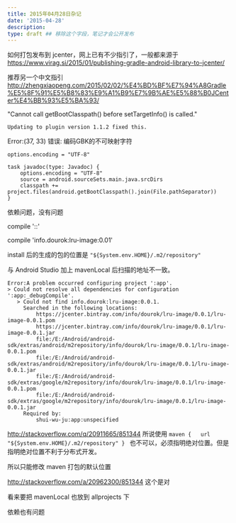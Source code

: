 ```yaml
---
title: 2015年04月28日杂记
date: '2015-04-28'
description:
type: draft ## 移除这个字段，笔记才会公开发布
---
```


如何打包发布到 jcenter，网上已有不少指引了，一般都来源于 https://www.virag.si/2015/01/publishing-gradle-android-library-to-jcenter/

推荐另一个中文指引 http://zhengxiaopeng.com/2015/02/02/%E4%BD%BF%E7%94%A8Gradle%E5%8F%91%E5%B8%83%E9%A1%B9%E7%9B%AE%E5%88%B0JCenter%E4%BB%93%E5%BA%93/




"Cannot call getBootClasspath() before setTargetInfo() is called."

	Updating to plugin version 1.1.2 fixed this.


Error:(37, 33) 错误: 编码GBK的不可映射字符

`options.encoding = "UTF-8"`


    task javadoc(type: Javadoc) {
        options.encoding = "UTF-8"
        source = android.sourceSets.main.java.srcDirs
        classpath += project.files(android.getBootClasspath().join(File.pathSeparator))
    }



依赖问题，没有问题


compile '<maven group="" id="">:<project id="">:<version>'

compile 'info.dourok:lru-image:0.01'


install 后的生成的包的位置是 `"${System.env.HOME}/.m2/repository" `

与 Android Studio 加上 mavenLocal 后扫描的地址不一致。

    Error:A problem occurred configuring project ':app'.
    > Could not resolve all dependencies for configuration ':app:_debugCompile'.
       > Could not find info.dourok:lru-image:0.0.1.
         Searched in the following locations:
             https://jcenter.bintray.com/info/dourok/lru-image/0.0.1/lru-image-0.0.1.pom
             https://jcenter.bintray.com/info/dourok/lru-image/0.0.1/lru-image-0.0.1.jar
             file:/E:/Android/android-sdk/extras/android/m2repository/info/dourok/lru-image/0.0.1/lru-image-0.0.1.pom
             file:/E:/Android/android-sdk/extras/android/m2repository/info/dourok/lru-image/0.0.1/lru-image-0.0.1.jar
             file:/E:/Android/android-sdk/extras/google/m2repository/info/dourok/lru-image/0.0.1/lru-image-0.0.1.pom
             file:/E:/Android/android-sdk/extras/google/m2repository/info/dourok/lru-image/0.0.1/lru-image-0.0.1.jar
         Required by:
             shui-wu-ju:app:unspecified


http://stackoverflow.com/q/20911665/851344 所说使用 `maven {   url "${System.env.HOME}/.m2/repository" } ` 也不可以，必须指明绝对位置。但是指明绝对位置不利于分布式开发。

所以只能修改 maven 打包的默认位置


http://stackoverflow.com/a/20962300/851344 这个是对

看来要把 mavenLocal 也放到 allprojects 下


依赖也有问题

